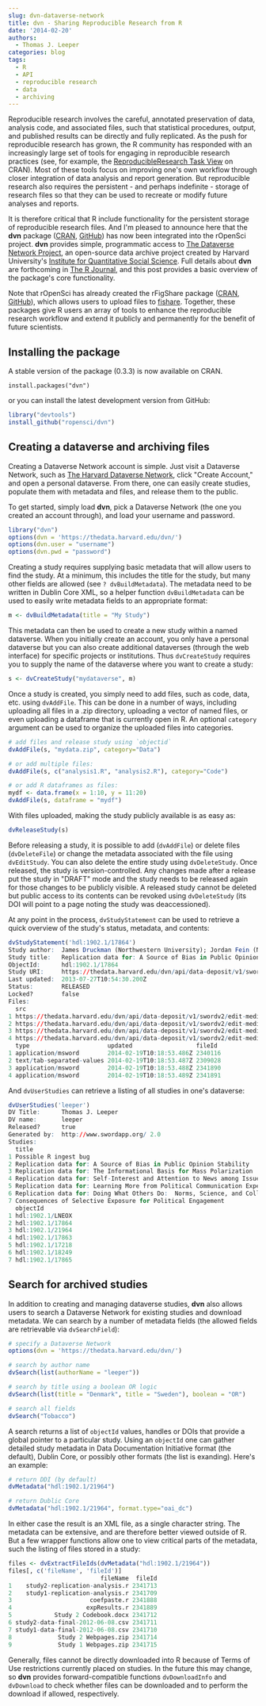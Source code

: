```yaml
---
slug: dvn-dataverse-network
title: dvn - Sharing Reproducible Research from R
date: '2014-02-20'
authors:
  - Thomas J. Leeper
categories: blog
tags:
  - R
  - API
  - reproducible research
  - data
  - archiving
---
```



Reproducible research involves the careful, annotated preservation of data, analysis code, and associated files, such that statistical procedures, output, and published results can be directly and fully replicated. As the push for reproducible research has grown, the R community has responded with an increasingly large set of tools for engaging in reproducible research practices (see, for example, the [ReproducibleResearch Task View](http://cran.r-project.org/web/views/ReproducibleResearch.html) on CRAN). Most of these tools focus on improving one's own workflow through closer integration of data analysis and report generation. But reproducible research also requires the persistent - and perhaps indefinite - storage of research files so that they can be used to recreate or modify future analyses and reports.

It is therefore critical that R include functionality for the persistent storage of reproducible research files. And I'm pleased to announce here that the **dvn** package ([CRAN](http://cran.r-project.org/web/packages/dvn/index.html), [GitHub](https://github.com/ropensci/dvn)) has now been integrated into the rOpenSci project. **dvn** provides simple, programmatic access to [The Dataverse Network Project](http://thedata.org/), an open-source data archive project created by Harvard University's [Institute for Quantitative Social Science](http://www.iq.harvard.edu/). Full details about **dvn** are forthcoming in [The R Journal](http://journal.r-project.org/), and this post provides a basic overview of the package's core functionality.

Note that rOpenSci has already created the rFigShare package ([CRAN](http://cran.r-project.org/web/packages/rfigshare/index.html), [GitHub](https://docs.ropensci.org/rfigshare/)), which allows users to upload files to [fishare](http://figshare.com/). Together, these packages give R users an array of tools to enhance the reproducible research workflow and extend it publicly and permanently for the benefit of future scientists.

## Installing the package

A stable version of the package (0.3.3) is now available on CRAN.

```
install.packages("dvn")
```

or you can install the latest development version from GitHub:

```r
library("devtools")
install_github("ropensci/dvn")
```

## Creating a dataverse and archiving files

Creating a Dataverse Network account is simple. Just visit a Dataverse Network, such as [The Harvard Dataverse Network](http://thedata.harvard.edu/dvn/), click "Create Account," and open a personal dataverse. From there, one can easily create studies, populate them with metadata and files, and release them to the public.

To get started, simply load **dvn**, pick a Dataverse Network (the one you created an account through), and load your username and password.

```r
library("dvn")
options(dvn = 'https://thedata.harvard.edu/dvn/')
options(dvn.user = "username")
options(dvn.pwd = "password")
```

Creating a study requires supplying basic metadata that will allow users to find the study. At a minimum, this includes the title for the study, but many other fields are allowed (see `? dvBuildMetadata`). The metadata need to be written in Dublin Core XML, so a helper function `dvBuildMetadata` can be used to easily write metadata fields to an appropriate format:

```r
m <- dvBuildMetadata(title = "My Study")
```

This metadata can then be used to create a new study within a named dataverse. When you initially create an account, you only have a personal dataverse but you can also create additional dataverses (through the web interface) for specific projects or institutions. Thus `dvCreateStudy` requires you to supply the name of the dataverse where you want to create a study:

```r
s <- dvCreateStudy("mydataverse", m)
```

Once a study is created, you simply need to add files, such as code, data, etc. using `dvAddFile`. This can be done in a number of ways, including uploading all files in a .zip directory, uploading a vector of named files, or even uploading a dataframe that is currently open in R. An optional `category` argument can be used to organize the uploaded files into categories.

```r
# add files and release study using `objectid`
dvAddFile(s, "mydata.zip", category="Data")

# or add multiple files:
dvAddFile(s, c("analysis1.R", "analysis2.R"), category="Code")

# or add R dataframes as files:
mydf <- data.frame(x = 1:10, y = 11:20)
dvAddFile(s, dataframe = "mydf")
```

With files uploaded, making the study publicly available is as easy as:

```r
dvReleaseStudy(s)
```

Before releasing a study, it is possible to add (`dvAddFile`) or delete files (`dvDeleteFile`) or change the metadata associated with the file using `dvEditStudy`. You can also delete the entire study using `dvDeleteStudy`. Once released, the study is version-controlled. Any changes made after a release put the study in "DRAFT" mode and the study needs to be released again for those changes to be publicly visible. A released study cannot be deleted but public access to its contents can be revoked using `dvDeleteStudy` (its DOI will point to a page noting the study was deaccessioned).

At any point in the process, `dvStudyStatement` can be used to retrieve a quick overview of the study's status, metadata, and contents:

```r
dvStudyStatement('hdl:1902.1/17864')
Study author:  James Druckman (Northwestern University); Jordan Fein (Northwestern University); Thomas Leeper (Northwestern University)
Study title:   Replication data for: A Source of Bias in Public Opinion Stability
ObjectId:      hdl:1902.1/17864
Study URI:     https://thedata.harvard.edu/dvn/api/data-deposit/v1/swordv2/edit/study/hdl:1902.1/17864
Last updated:  2013-07-27T10:54:30.200Z
Status:        RELEASED
Locked?        false
Files:
  src
1 https://thedata.harvard.edu/dvn/api/data-deposit/v1/swordv2/edit-media/file/2340116/Codebook2011-05-04.doc
2 https://thedata.harvard.edu/dvn/api/data-deposit/v1/swordv2/edit-media/file/2309028/Data.tab
3 https://thedata.harvard.edu/dvn/api/data-deposit/v1/swordv2/edit-media/file/2341890/Articles.doc
4 https://thedata.harvard.edu/dvn/api/data-deposit/v1/swordv2/edit-media/file/2341891/Questionnaire.doc
  type                      updated                  fileId
1 application/msword        2014-02-19T10:18:53.486Z 2340116
2 text/tab-separated-values 2014-02-19T10:18:53.487Z 2309028
3 application/msword        2014-02-19T10:18:53.488Z 2341890
4 application/msword        2014-02-19T10:18:53.489Z 2341891
```


And `dvUserStudies` can retrieve a listing of all studies in one's dataverse:

```r
dvUserStudies('leeper')
DV Title:      Thomas J. Leeper
DV name:       leeper
Released?      true
Generated by:  http://www.swordapp.org/ 2.0
Studies:
  title
1 Possible R ingest bug
2 Replication data for: A Source of Bias in Public Opinion Stability
3 Replication data for: The Informational Basis for Mass Polarization
4 Replication data for: Self-Interest and Attention to News among Issue Publics
5 Replication data for: Learning More from Political Communication Experiments: The Importance of Pretreatment Effects
6 Replication data for: Doing What Others Do:  Norms, Science, and Collective Action on Global Warming
7 Consequences of Selective Exposure for Political Engagement
  objectId
1 hdl:1902.1/LNEOX
2 hdl:1902.1/17864
3 hdl:1902.1/21964
4 hdl:1902.1/17863
5 hdl:1902.1/17218
6 hdl:1902.1/18249
7 hdl:1902.1/17865
```

## Search for archived studies

In addition to creating and managing dataverse studies, **dvn** also allows users to search a Dataverse Network for existing studies and download metadata. We can search by a number of metadata fields (the allowed fields are retrievable via `dvSearchField`):

```r
# specify a Dataverse Network
options(dvn = 'https://thedata.harvard.edu/dvn/')

# search by author name
dvSearch(list(authorName = "leeper"))

# search by title using a boolean OR logic
dvSearch(list(title = "Denmark", title = "Sweden"), boolean = "OR")

# search all fields
dvSearch("Tobacco")
```

A search returns a list of `objectId` values, handles or DOIs that provide a global pointer to a particular study. Using an `objectId` one can gather detailed study metadata in Data Documentation Initiative format (the default), Dublin Core, or possibly other formats (the list is exanding). Here's an example:

```r
# return DDI (by default)
dvMetadata("hdl:1902.1/21964")

# return Dublic Core
dvMetadata("hdl:1902.1/21964", format.type="oai_dc")
```

In either case the result is an XML file, as a single character string. The metadata can be extensive, and are therefore better viewed outside of R. But a few wrapper functions allow one to view critical parts of the metadata, such the listing of files stored in a study:

```r
files <- dvExtractFileIds(dvMetadata("hdl:1902.1/21964"))
files[, c('fileName', 'fileId')]
                          fileName  fileId
1    study2-replication-analysis.r 2341713
2    study1-replication-analysis.r 2341709
3                      coefpaste.r 2341888
4                     expResults.r 2341889
5            Study 2 Codebook.docx 2341712
6 study2-data-final-2012-06-08.csv 2341711
7 study1-data-final-2012-06-08.csv 2341710
8             Study 2 Webpages.zip 2341714
9             Study 1 Webpages.zip 2341715
```

Generally, files cannot be directly downloaded into R because of Terms of Use restrictions currently placed on studies. In the future this may change, so **dvn** provides forward-compatible functions `dvDownloadInfo` and `dvDownload` to check whether files can be downloaded and to perform the download if allowed, respectively.

